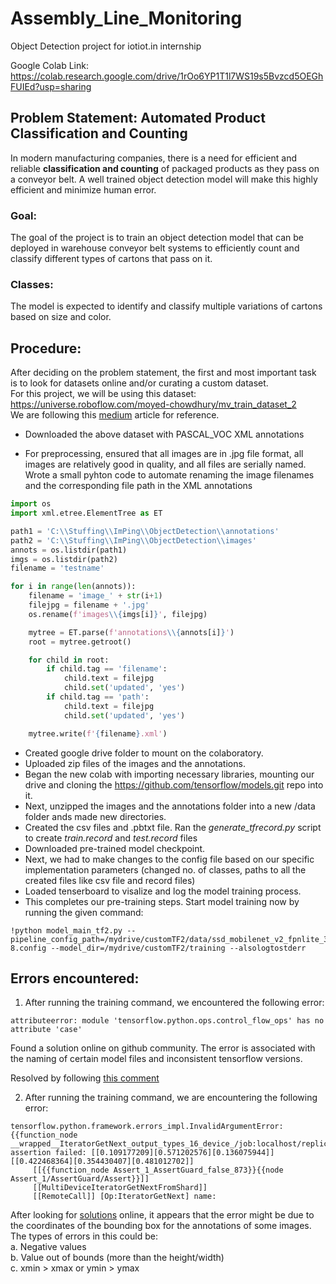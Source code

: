 # Assembly_Line_Monitoring
Object Detection project for iotiot.in internship

Google Colab Link: https://colab.research.google.com/drive/1rOo6YP1T1l7WS19s5Bvzcd5OEGhFUIEd?usp=sharing

## Problem Statement: Automated Product Classification and Counting
In modern manufacturing companies, there is a need for efficient and reliable **classification and counting** of packaged products as they pass on a conveyor belt. A well trained object detection model will make this highly efficient and minimize human error.
### Goal:
The goal of the project is to train an object detection model that can be deployed in warehouse conveyor belt systems to efficiently count and classify different types of cartons that pass on it.

### Classes:
The model is expected to identify and classify multiple variations of cartons based on size and color.

## Procedure:

After deciding on the problem statement, the first and most important task is to look for datasets online and/or curating a custom dataset.  
For this project, we will be using this dataset: https://universe.roboflow.com/moyed-chowdhury/mv_train_dataset_2  
We are following this [medium](https://medium.com/analytics-vidhya/training-a-model-for-custom-object-detection-tf-2-x-on-google-colab-4507f2cc6b80) article for reference.

* Downloaded the above dataset with PASCAL_VOC XML annotations

* For preprocessing, ensured that all images are in .jpg file format, all images are relatively good in quality, and all files are serially named.  
Wrote a small pyhton code to automate renaming the image filenames and the corresponding file path in the XML annotations

```py
import os
import xml.etree.ElementTree as ET

path1 = 'C:\\Stuffing\\ImPing\\ObjectDetection\\annotations'
path2 = 'C:\\Stuffing\\ImPing\\ObjectDetection\\images'
annots = os.listdir(path1)
imgs = os.listdir(path2)
filename = 'testname'

for i in range(len(annots)):
    filename = 'image_' + str(i+1)
    filejpg = filename + '.jpg'
    os.rename(f'images\\{imgs[i]}', filejpg)

    mytree = ET.parse(f'annotations\\{annots[i]}')
    root = mytree.getroot()

    for child in root:
        if child.tag == 'filename':
            child.text = filejpg
            child.set('updated', 'yes')
        if child.tag == 'path':
            child.text = filejpg
            child.set('updated', 'yes')

    mytree.write(f'{filename}.xml')
```
* Created google drive folder to mount on the colaboratory.
* Uploaded zip files of the images and the annotations.
* Began the new colab with importing necessary libraries, mounting our drive and cloning the https://github.com/tensorflow/models.git repo into it.
* Next, unzipped the images and the annotations folder into a new /data folder ands made new directories.
* Created the csv files and .pbtxt file. Ran the *generate_tfrecord.py* script to create *train.record* and *test.record* files
* Downloaded pre-trained model checkpoint.
* Next, we had to make changes to the config file based on our specific implementation parameters (changed no. of classes, paths to all the created files like csv file and record files)
* Loaded tenserboard to visalize and log the model training process.
* This completes our pre-training steps. Start model training now by running the given command:
```
!python model_main_tf2.py --pipeline_config_path=/mydrive/customTF2/data/ssd_mobilenet_v2_fpnlite_320x320_coco17_tpu-8.config --model_dir=/mydrive/customTF2/training --alsologtostderr
```

## Errors encountered:
1. After running the training command, we encountered the following error:
```
attributeerror: module 'tensorflow.python.ops.control_flow_ops' has no attribute 'case'
```
Found a solution online on github community. The error is associated with the naming of certain model files and inconsistent tensorflow versions.  

Resolved by following [this comment](https://github.com/tensorflow/models/issues/11099#issuecomment-1902615454)  

2. After running the training command, we are encountering the following error:
```
tensorflow.python.framework.errors_impl.InvalidArgumentError: {{function_node __wrapped__IteratorGetNext_output_types_16_device_/job:localhost/replica:0/task:0/device:CPU:0}} assertion failed: [[0.109177209][0.571202576][0.136075944]] [[0.422468364][0.354430407][0.481012702]]
	 [[{{function_node Assert_1_AssertGuard_false_873}}{{node Assert_1/AssertGuard/Assert}}]]
	 [[MultiDeviceIteratorGetNextFromShard]]
	 [[RemoteCall]] [Op:IteratorGetNext] name:
```
After looking for [solutions](https://github.com/tensorflow/models/issues/8595#issuecomment-711424184) online, it appears that the error might be due to the coordinates of the bounding box for the annotations of some images.  
The types of errors in this could be:  
	a. Negative values  
	b. Value out of bounds (more than the height/width)  
	c. xmin > xmax or ymin > ymax  

